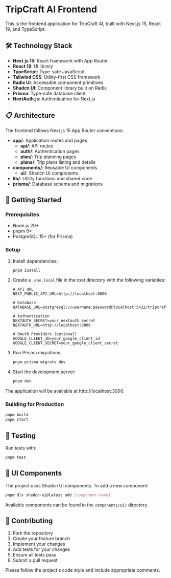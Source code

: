 # TripCraft AI Frontend

This is the frontend application for TripCraft AI, built with Next.js 15, React 19, and TypeScript.

## 🛠️ Technology Stack

- **Next.js 15**: React framework with App Router
- **React 19**: UI library
- **TypeScript**: Type-safe JavaScript
- **Tailwind CSS**: Utility-first CSS framework
- **Radix UI**: Accessible component primitives
- **Shadcn UI**: Component library built on Radix
- **Prisma**: Type-safe database client
- **NextAuth.js**: Authentication for Next.js

## 📋 Architecture

The frontend follows Next.js 15 App Router conventions:

- **app/**: Application routes and pages
  - **api/**: API routes
  - **auth/**: Authentication pages
  - **plan/**: Trip planning pages
  - **plans/**: Trip plans listing and details
- **components/**: Reusable UI components
  - **ui/**: Shadcn UI components
- **lib/**: Utility functions and shared code
- **prisma/**: Database schema and migrations

## 🚀 Getting Started

### Prerequisites

- Node.js 20+
- pnpm 9+
- PostgreSQL 15+ (for Prisma)

### Setup

1. Install dependencies:
   ```bash
   pnpm install
   ```

2. Create a `.env.local` file in the root directory with the following variables:
   ```
   # API URL
   NEXT_PUBLIC_API_URL=http://localhost:8000

   # Database
   DATABASE_URL=postgresql://username:password@localhost:5432/tripcraft

   # Authentication
   NEXTAUTH_SECRET=your_nextauth_secret
   NEXTAUTH_URL=http://localhost:3000

   # OAuth Providers (optional)
   GOOGLE_CLIENT_ID=your_google_client_id
   GOOGLE_CLIENT_SECRET=your_google_client_secret
   ```

3. Run Prisma migrations:
   ```bash
   pnpm prisma migrate dev
   ```

4. Start the development server:
   ```bash
   pnpm dev
   ```

The application will be available at http://localhost:3000.

### Building for Production

```bash
pnpm build
pnpm start
```

## 🧪 Testing

Run tests with:

```bash
pnpm test
```

## 🎨 UI Components

The project uses Shadcn UI components. To add a new component:

```bash
pnpm dlx shadcn-ui@latest add [component-name]
```

Available components can be found in the `components/ui/` directory.

## 🤝 Contributing

1. Fork the repository
2. Create your feature branch
3. Implement your changes
4. Add tests for your changes
5. Ensure all tests pass
6. Submit a pull request

Please follow the project's code style and include appropriate comments.
